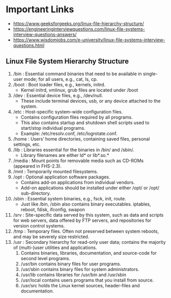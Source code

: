 # Important Links

- https://www.geeksforgeeks.org/linux-file-hierarchy-structure/
- https://engineeringinterviewquestions.com/linux-file-systems-interview-questions-answers/
- https://www.wisdomjobs.com/e-university/linux-file-systems-interview-questions.html

## Linux File System Hierarchy Structure

1. /bin : Essential command binaries that need to be available in single-user mode; for all users, e.g., cat, ls, cp. 
2. /boot : Boot loader files, e.g., kernels, initrd. 
   - Kernel initrd, vmlinux, grub files are located under /boot
3. /dev : Essential device files, e.g., /dev/null. 
   - These include terminal devices, usb, or any device attached to the system.
4. /etc : Host-specific system-wide configuration files.
   - Contains configuration files required by all programs.
   - This also contains startup and shutdown shell scripts used to start/stop individual programs.
   - Example: /etc/resolv.conf, /etc/logrotate.conf.
5. /home : Users’ home directories, containing saved files, personal settings, etc.
6. /lib : Libraries essential for the binaries in /bin/ and /sbin/.
   - Library filenames are either ld* or lib*.so.*
7. /media : Mount points for removable media such as CD-ROMs (appeared in FHS-2.3).
8. /mnt : Temporarily mounted filesystems.
9. /opt : Optional application software packages.
   - Contains add-on applications from individual vendors.
   - Add-on applications should be installed under either /opt/ or /opt/ sub-directory.
10. /sbin : Essential system binaries, e.g., fsck, init, route. 
    - Just like /bin, /sbin also contains binary executables. iptables, reboot, fdisk, ifconfig, swapon
11. /srv : Site-specific data served by this system, such as data and scripts for web servers, data offered by FTP servers, and repositories for version control systems.
12. /tmp : Temporary files. Often not preserved between system reboots, and may be severely size restricted.
13. /usr : Secondary hierarchy for read-only user data; contains the majority of (multi-)user utilities and applications. 
    1. Contains binaries, libraries, documentation, and source-code for second level programs.
    2. /usr/bin contains binary files for user programs. 
    3. /usr/sbin contains binary files for system administrators. 
    4. /usr/lib contains libraries for /usr/bin and /usr/sbin
    5. /usr/local contains users programs that you install from source. 
    6. /usr/src holds the Linux kernel sources, header-files and documentation.
